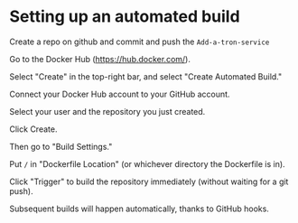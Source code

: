 #  Setting up an automated build

Create a repo on github and commit and push the `Add-a-tron-service` 

Go to the Docker Hub (https://hub.docker.com/).

Select "Create" in the top-right bar, and select "Create Automated Build."

Connect your Docker Hub account to your GitHub account.

Select your user and the repository you just created.

Click Create.

Then go to "Build Settings."

Put `/` in "Dockerfile Location" (or whichever directory the Dockerfile is in).

Click "Trigger" to build the repository immediately (without waiting for a git push).

Subsequent builds will happen automatically, thanks to GitHub hooks.
